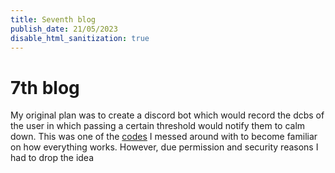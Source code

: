 ```yaml
---
title: Seventh blog 
publish_date: 21/05/2023
disable_html_sanitization: true
---
```


# 7th blog


My original plan was to create a discord bot which would record the dcbs of the user in which passing a certain threshold would notify them to calm down. This was one of the [codes](https://stackoverflow.com/questions/28123525/how-do-you-get-the-decibel-level-of-an-audio-in-javascript) I messed around with to become familiar on how everything works. However, due permission and security reasons I had to drop the idea